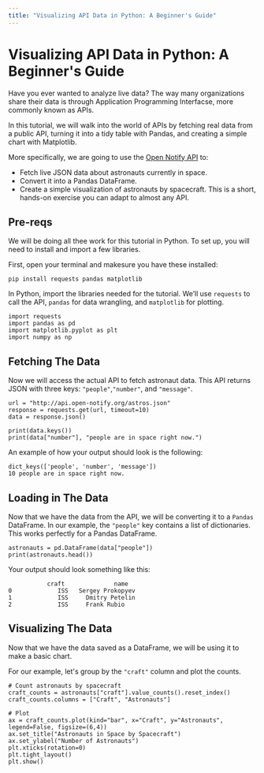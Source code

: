 ```yaml
---
title: "Visualizing API Data in Python: A Beginner's Guide"
---
```


# Visualizing API Data in Python: A Beginner's Guide

Have you ever wanted to analyze live data? The way many organizations share their data is through Application Programming Interfacse, more commonly known as APIs.

In this tutorial, we will walk into the world of APIs by fetching real data from a public API, turning it into a tidy table with Pandas, and creating a simple chart with Matplotlib. 

More specifically, we are going to use the [Open Notify API](http://api.open-notify.org/astros.json) to:
* Fetch live JSON data about astronauts currently in space.
* Convert it into a Pandas DataFrame.
* Create a simple visualization of astronauts by spacecraft.
This is a short, hands-on exercise you can adapt to almost any API.

## Pre-reqs

We will be doing all thee work for this tutorial in Python. To set up, you will need to install and import a few libraries. 

First, open your terminal and makesure you have these installed:

```pip install requests pandas matplotlib```

In Python, import the libraries needed for the tutorial. We’ll use ```requests``` to call the API, ```pandas``` for data wrangling, and ```matplotlib``` for plotting.

```
import requests
import pandas as pd
import matplotlib.pyplot as plt
import numpy as np
```

## Fetching The Data

Now we will access the actual API to fetch astronaut data. This API returns JSON with three keys: ```"people"```,```"number"```, and ```"message"```.

```
url = "http://api.open-notify.org/astros.json"
response = requests.get(url, timeout=10)
data = response.json()

print(data.keys())
print(data["number"], "people are in space right now.")
```

An example of how your output should look is the following:
```
dict_keys(['people', 'number', 'message'])
10 people are in space right now.
```

## Loading in The Data

Now that we have the data from the API, we will be converting it to a ```Pandas``` DataFrame. 
In our example, the ```"people"``` key contains a list of dictionaries. This works perfectly for a Pandas DataFrame.

```
astronauts = pd.DataFrame(data["people"])
print(astronauts.head())
```

Your output should look something like this:
```
           craft              name
0             ISS   Sergey Prokopyev
1             ISS     Dmitry Petelin
2             ISS     Frank Rubio
```

## Visualizing The Data

Now that we have the data saved as a DataFrame, we will be using it to make a basic chart. 

For our example, let's group by the ```"craft"``` column and plot the counts.
```
# Count astronauts by spacecraft
craft_counts = astronauts["craft"].value_counts().reset_index()
craft_counts.columns = ["Craft", "Astronauts"]

# Plot
ax = craft_counts.plot(kind="bar", x="Craft", y="Astronauts", legend=False, figsize=(6,4))
ax.set_title("Astronauts in Space by Spacecraft")
ax.set_ylabel("Number of Astronauts")
plt.xticks(rotation=0)
plt.tight_layout()
plt.show()
```


